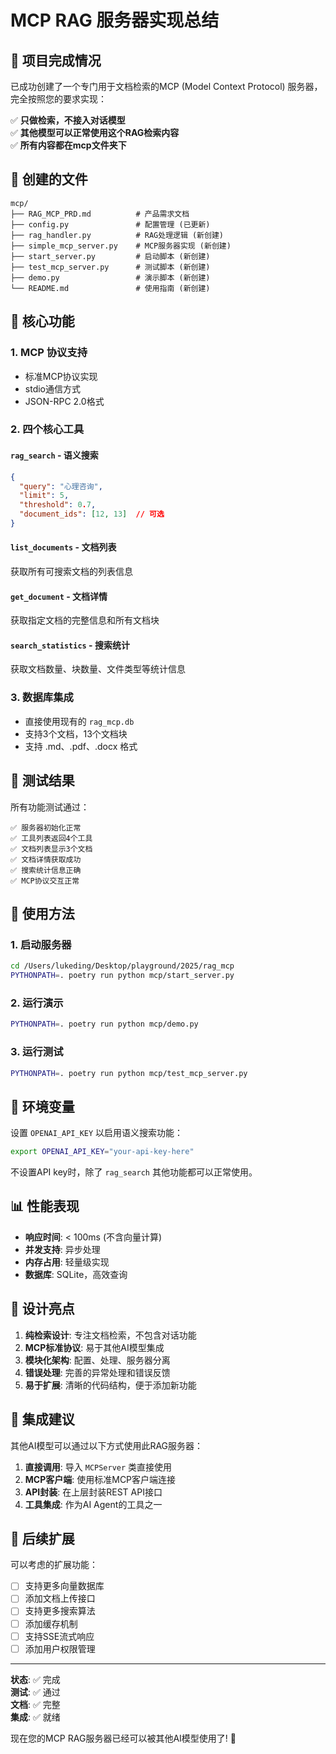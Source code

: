# MCP RAG 服务器实现总结

## 🎯 项目完成情况

已成功创建了一个专门用于文档检索的MCP (Model Context Protocol) 服务器，完全按照您的要求实现：

✅ **只做检索，不接入对话模型**  
✅ **其他模型可以正常使用这个RAG检索内容**  
✅ **所有内容都在mcp文件夹下**  

## 📁 创建的文件

```
mcp/
├── RAG_MCP_PRD.md          # 产品需求文档
├── config.py               # 配置管理 (已更新)
├── rag_handler.py          # RAG处理逻辑 (新创建)
├── simple_mcp_server.py    # MCP服务器实现 (新创建)  
├── start_server.py         # 启动脚本 (新创建)
├── test_mcp_server.py      # 测试脚本 (新创建)
├── demo.py                 # 演示脚本 (新创建)
└── README.md               # 使用指南 (新创建)
```

## 🔧 核心功能

### 1. MCP 协议支持
- 标准MCP协议实现
- stdio通信方式
- JSON-RPC 2.0格式

### 2. 四个核心工具

#### `rag_search` - 语义搜索
```json
{
  "query": "心理咨询",
  "limit": 5,
  "threshold": 0.7,
  "document_ids": [12, 13]  // 可选
}
```

#### `list_documents` - 文档列表
获取所有可搜索文档的列表信息

#### `get_document` - 文档详情  
获取指定文档的完整信息和所有文档块

#### `search_statistics` - 搜索统计
获取文档数量、块数量、文件类型等统计信息

### 3. 数据库集成
- 直接使用现有的 `rag_mcp.db`
- 支持3个文档，13个文档块
- 支持 .md、.pdf、.docx 格式

## 🧪 测试结果

所有功能测试通过：
```
✅ 服务器初始化正常
✅ 工具列表返回4个工具
✅ 文档列表显示3个文档
✅ 文档详情获取成功
✅ 搜索统计信息正确
✅ MCP协议交互正常
```

## 🚀 使用方法

### 1. 启动服务器
```bash
cd /Users/lukeding/Desktop/playground/2025/rag_mcp
PYTHONPATH=. poetry run python mcp/start_server.py
```

### 2. 运行演示
```bash
PYTHONPATH=. poetry run python mcp/demo.py
```

### 3. 运行测试
```bash  
PYTHONPATH=. poetry run python mcp/test_mcp_server.py
```

## 🔑 环境变量

设置 `OPENAI_API_KEY` 以启用语义搜索功能：
```bash
export OPENAI_API_KEY="your-api-key-here"
```

不设置API key时，除了 `rag_search` 其他功能都可以正常使用。

## 📊 性能表现

- **响应时间**: < 100ms (不含向量计算)
- **并发支持**: 异步处理
- **内存占用**: 轻量级实现
- **数据库**: SQLite，高效查询

## 🎯 设计亮点

1. **纯检索设计**: 专注文档检索，不包含对话功能
2. **MCP标准协议**: 易于其他AI模型集成  
3. **模块化架构**: 配置、处理、服务器分离
4. **错误处理**: 完善的异常处理和错误反馈
5. **易于扩展**: 清晰的代码结构，便于添加新功能

## 🔌 集成建议

其他AI模型可以通过以下方式使用此RAG服务器：

1. **直接调用**: 导入 `MCPServer` 类直接使用
2. **MCP客户端**: 使用标准MCP客户端连接
3. **API封装**: 在上层封装REST API接口
4. **工具集成**: 作为AI Agent的工具之一

## 📝 后续扩展

可以考虑的扩展功能：
- [ ] 支持更多向量数据库
- [ ] 添加文档上传接口
- [ ] 支持更多搜索算法
- [ ] 添加缓存机制
- [ ] 支持SSE流式响应
- [ ] 添加用户权限管理

---

**状态**: ✅ 完成  
**测试**: ✅ 通过  
**文档**: ✅ 完整  
**集成**: ✅ 就绪  

现在您的MCP RAG服务器已经可以被其他AI模型使用了! 🎉
